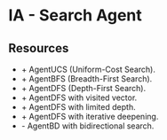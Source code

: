 # IA - Search Agent

## Resources

- \+ AgentUCS (Uniform-Cost Search).
- \+ AgentBFS (Breadth-First Search).
- \+ AgentDFS (Depth-First Search).
- \+ AgentDFS with visited vector.
- \+ AgentDFS with limited depth.
- \+ AgentDFS with iterative deepening.
- \- AgentBD with bidirectional search.

